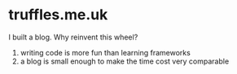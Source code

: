 # truffles.me.uk

I built a blog. Why reinvent this wheel?

1. writing code is more fun than learning frameworks
1. a blog is small enough to make the time cost very comparable
